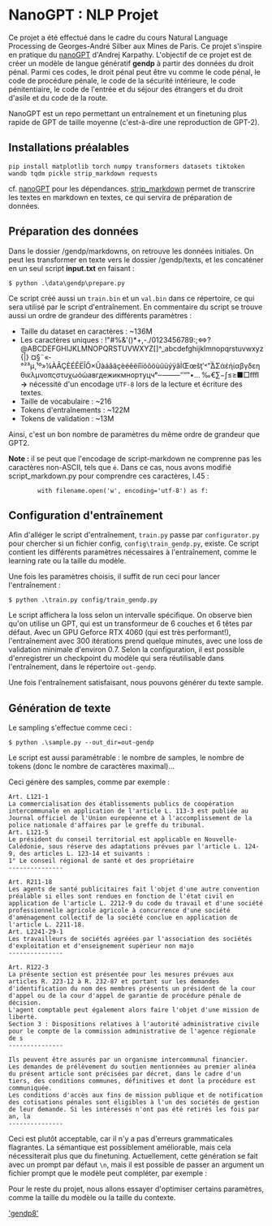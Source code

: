 # NanoGPT : NLP Projet

Ce projet a été effectué dans le cadre du cours Natural Language Processing de Georges-André Silber aux Mines de Paris. Ce projet s'inspire en pratique du [nanoGPT](https://github.com/karpathy/nanoGPT) d'Andrej Karpathy. L'objectif de ce projet est de créer un modèle de langue génératif **gendp** à partir des données du droit pénal. Parmi ces codes, le droit pénal peut être vu comme le code pénal, le code de procédure pénale, le code de la sécurité intérieure, le code pénitentiaire, le code de l'entrée et du séjour des étrangers et du droit d'asile et du code de la route.

NanoGPT est un repo permettant un entraînement et un finetuning plus rapide de GPT de taille moyenne (c'est-à-dire une reproduction de GPT-2).

## Installations préalables

```
pip install matplotlib torch numpy transformers datasets tiktoken wandb tqdm pickle strip_markdown requests
```

cf. [nanoGPT](https://github.com/karpathy/nanoGPT) pour les dépendances. [strip_markdown](https://pypi.org/project/strip-markdown/) permet de transcrire les textes en markdown en textes, ce qui servira de préparation de données.

## Préparation des données

Dans le dossier /gendp/markdowns, on retrouve les données initiales. On peut les transformer en texte vers le dossier /gendp/texts, et les concaténer en un seul script **input.txt** en faisant : 

```
$ python .\data\gendp\prepare.py
```

Ce script créé aussi un `train.bin` et un `val.bin` dans ce répertoire, ce qui sera utilisé par le script d'entraînement. En commentaire du script se trouve aussi un ordre de grandeur des différents paramètres : 

- Taille du dataset en caractères : ~136M
- Les caractères uniques : !"#%&'()*+,-./0123456789:;<=>?@ABCDEFGHIJKLMNOPQRSTUVWXYZ[]^_abcdefghijklmnopqrstuvwxyz{|} ¤§¨«­°²³µ¸¹º»¼ÀÂÇÈÉÊËÎÔ×ÛàáâäçèéêëíîïóôöùûüýÿăİŒœšţʹ˂ˮ̀̈ΔΣάέήίαβγδεηθικλμνοπςστυχωόώавгдежикмнортуцчᵉ‒–—―‘’“‟•… ‰€∑−∫≤≥■□ﬀﬂ **->** nécessité d'un encodage `UTF-8` lors de la lecture et écriture des textes.
- Taille de vocabulaire : ~216
- Tokens d'entraînements : ~122M
- Tokens de validation : ~13M

Ainsi, c'est un bon nombre de paramètres du même ordre de grandeur que GPT2.

**Note :** il se peut que l'encodage de script-markdown ne comprenne pas les caractères non-ASCII, tels que `é`. Dans ce cas, nous avons modifié script_markdown.py pour comprendre ces caractères, l.45 :

```
        with filename.open('w', encoding='utf-8') as f:
```

## Configuration d'entraînement

Afin d'alléger le script d'entraînement, `train.py` passe par `configurator.py` pour chercher si un fichier config, `config\train_gendp.py`, existe. Ce script contient les différents paramètres nécessaires à l'entraînement, comme le learning rate ou la taille du modèle. 

Une fois les paramètres choisis, il suffit de run ceci pour lancer l'entraînement : 

```
$ python .\train.py config/train_gendp.py
```

Le script affichera la loss selon un intervalle spécifique. On observe bien qu'on utilise un GPT, qui est un transformeur de 6 couches et 6 têtes par défaut. 
Avec un GPU Geforce RTX 4060 (qui est très performant!), l'entraînement avec 300 itérations prend quelque minutes, avec une loss de validation minimale d'environ 0.7. Selon la configuration, il est possible d'enregistrer un checkpoint du modèle qui sera réutilisable dans l'entraînement, dans le répertoire `out-gendp`.

Une fois l'entraînement satisfaisant, nous pouvons générer du texte sample.

## Génération de texte

Le sampling s'effectue comme ceci : 

```
$ python .\sample.py --out_dir=out-gendp
```

Le script est aussi paramétrable : le nombre de samples, le nombre de tokens (donc le nombre de caractères maximal)...

Ceci génère des samples, comme par exemple : 

```
Art. L121-1
La commercialisation des établissements publics de coopération intercommunale en application de l'article L. 113-3 est publiée au Journal officiel de l'Union européenne et à l'accomplissement de la police nationale d'affaires par le greffe du tribunal.
Art. L121-5
Le président du conseil territorial est applicable en Nouvelle-Calédonie, sous réserve des adaptations prévues par l'article L. 124-9, des articles L. 123-14 et suivants :
1° Le conseil régional de santé et des propriétaire
---------------

Art. R211-18
Les agents de santé publicitaires fait l'objet d'une autre convention préalable si elles sont rendues en fonction de l'état civil en application de l'article L. 2212-9 du code du travail et d'une société professionnelle agricole agricole à concurrence d'une société d'aménagement collectif de la société conclue en application de l'article L. 2211-18.
Art. L2241-29-1
Les travailleurs de sociétés agréées par l'association des sociétés d'exploitation et d'enseignement supérieur non majo
---------------

Art. R122-3
La présente section est présentée pour les mesures prévues aux articles R. 223-12 à R. 232-87 et portant sur les demandes d'identification du nom des membres présents un président de la cour d'appel ou de la cour d'appel de garantie de procédure pénale de décision.
L'agent comptable peut également alors faire l'objet d'une mission de liberté.
Section 3 : Dispositions relatives à l'autorité administrative civile pour le compte de la commission administrative de l'agence régionale de s
---------------

Ils peuvent être assurés par un organisme intercommunal financier.
Les demandes de prélèvement du soutien mentionnées au premier alinéa du présent article sont précisées par décret, dans le cadre d'un tiers, des conditions communes, définitives et dont la procédure est communiquée.
Les conditions d'accès aux fins de mission publique et de notification des cotisations pénales sont éligibles à l'un des sociétés de gestion de leur demande. Si les intéressés n'ont pas été retirés les fois par an, la
---------------
```

Ceci est plutôt acceptable, car il n'y a pas d'erreurs grammaticales flagrantes. La sémantique est possiblement améliorable, mais cela nécessiterait plus que du finetuning. Actuellement, cette génération se fait avec un prompt par défaut `\n`, mais il est possible de passer an argument un fichier prompt que le modèle peut compléter, par exemple : 

Pour le reste du projet, nous allons essayer d'optimiser certains paramètres, comme la taille du modèle ou la taille du contexte.  

['gendp8'](data/gendp/plots/loss_nlayer8.png)